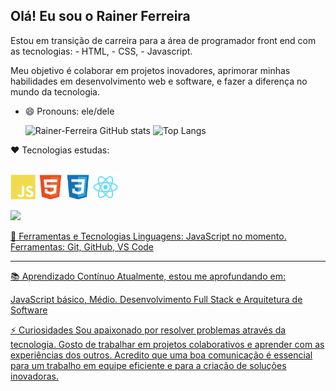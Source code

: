 ## Olá! Eu sou o Rainer Ferreira

Estou em transição de carreira para a área de programador front end com as tecnologias: - HTML, - CSS, - Javascript.

Meu objetivo é colaborar em projetos inovadores, aprimorar minhas habilidades em desenvolvimento web e software, e fazer a diferença no mundo da tecnologia.


- 😄 Pronouns: ele/dele

  ![Rainer-Ferreira GitHub stats](https://github-readme-stats.vercel.app/api?username=Rainer-Ferreira&show_icons=true&theme=highcontrast)
![Top Langs](https://github-readme-stats.vercel.app/api/top-langs/?username=Rainer-Ferreira&hide_progress=true)


♥ Tecnologias estudas:
<div style="display: inline_block"><br>
<img align="center" alt=Rainer-JS" hight="30" width="40" src="https://raw.githubusercontent.com/devicons/devicon/master/icons/javascript/javascript-plain.svg">
<img align="center" alt=Rainer-HTML" hight="30" width="40" src="https://raw.githubusercontent.com/devicons/devicon/master/icons/html5/html5-original.svg">
<img align="center" alt=Rainer-CSS" hight="30" width="40" src="https://raw.githubusercontent.com/devicons/devicon/master/icons/css3/css3-original.svg">
<img align="center" alt=Rainer-React" hight="30" width="40" src="https://raw.githubusercontent.com/devicons/devicon/master/icons/react/react-original.svg">

<div>
  <br>
  <a href="https://youtube.com/@rainerferreira?si=bC4r07tGSW8qPRT4" target="_blank"><img src="https://img.shields.io/badge/YouTube-FF0000?style=for-the-badge&logo=youtube&logoColor=white"target_blank"> 
</div>          

🔧 Ferramentas e Tecnologias
Linguagens: JavaScript no momento.
Ferramentas: Git, GitHub, VS Code
____________________________________________________________________________________________________________________________________________________________________________________________________________________________________________________
📚 Aprendizado Contínuo
Atualmente, estou me aprofundando em:

JavaScript básico, Médio.
Desenvolvimento Full Stack e Arquitetura de Software

⚡ Curiosidades
Sou apaixonado por resolver problemas através da tecnologia.
Gosto de trabalhar em projetos colaborativos e aprender com as experiências dos outros.
Acredito que uma boa comunicação é essencial para um trabalho em equipe eficiente e para a criação de soluções inovadoras.
